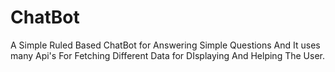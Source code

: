 # ChatBot
A Simple Ruled Based ChatBot for Answering Simple Questions And It uses many Api's For Fetching Different Data for DIsplaying And Helping The User.
